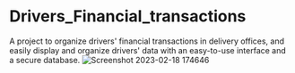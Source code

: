 # Drivers_Financial_transactions
A project to organize drivers' financial transactions in delivery offices, and easily display and organize drivers' data with an easy-to-use interface and a secure database.
![Screenshot 2023-02-18 174646](https://user-images.githubusercontent.com/87886756/219875153-f78da7ba-0483-4ab5-a235-22a6160a6b11.jpg)
